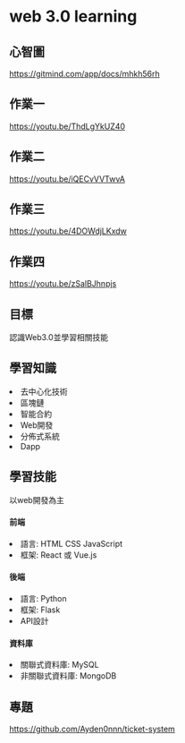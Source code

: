 <h1>web 3.0 learning</h1>
<h2>心智圖</h2>
<a href="https://gitmind.com/app/docs/mhkh56rh">https://gitmind.com/app/docs/mhkh56rh</a>
<h2>作業一</h2>
<a href="https://youtu.be/ThdLgYkUZ40">https://youtu.be/ThdLgYkUZ40</a>
<h2>作業二</h2>
<a href="https://youtu.be/iQECvVVTwvA">https://youtu.be/iQECvVVTwvA</a>
<h2>作業三</h2>
<a href="https://youtu.be/4DOWdjLKxdw">https://youtu.be/4DOWdjLKxdw</a>
<h2>作業四</h2>
<a href="https://youtu.be/zSalBJhnpjs">https://youtu.be/zSalBJhnpjs</a>
<h2>目標</h2>
<p>認識Web3.0並學習相關技能</p>
<h2>學習知識</h2>
<li>去中心化技術</li>
<li>區塊鏈</li>
<li>智能合約</li>
<li>Web開發</li>
<li>分佈式系統</li>
<li>Dapp</li>
<h2>學習技能</h2>
<p>以web開發為主</p>
<h4>前端</h4>
<li>語言: HTML CSS JavaScript</li>
<li>框架: React 或 Vue.js</li>

<h4>後端</h4>
<li>語言: Python</li>
<li>框架: Flask</li>
<li>API設計</li>

<h4>資料庫</h4>
<li>關聯式資料庫: MySQL</li>
<li>非關聯式資料庫: MongoDB</li>


<h2>專題</h2>
<a href="https://github.com/Ayden0nnn/ticket-system">https://github.com/Ayden0nnn/ticket-system</a>

